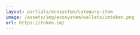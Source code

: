 ```yaml
---
layout: partials/ecosystem/category-item
image: /assets/img/ecosystem/wallets/imtoken.png
url: https://token.im/
---
```

